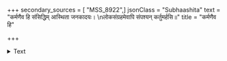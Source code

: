 +++
secondary_sources = [ "MSS_8922",]
jsonClass = "Subhaashita"
text = "कर्मणैव हि संसिद्धिम् आस्थिता जनकादयः।  \nलोकसंग्रहमेवापि संपश्यन् कर्तुमर्हसि॥"
title = "कर्मणैव हि"

+++

<details><summary>Text</summary>

कर्मणैव हि संसिद्धिम् आस्थिता जनकादयः।  
लोकसंग्रहमेवापि संपश्यन् कर्तुमर्हसि॥
</details>
